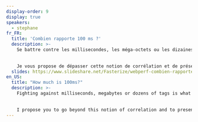 ```yaml
---
display-order: 9
display: true
speakers:
  - stephane
fr_FR:
  title: 'Combien rapporte 100 ms ?'
  description: >-
    Se battre contre les millisecondes, les méga-octets ou les dizaines de tags c'est ce que les accrocs à la webperf font tous les jours et c'est évidemment une nécessité pour nos internautes chéris. Mais si on travaille tous dans cet écosystème, c'est parce qu'Amazon a un jour mis des chiffres sur les impacts business qu'avait ce travail (100 ms, etc. vous connaissez ? ;-). Depuis, des dizaines et des dizaines d'études ont montré avec plus ou moins de bonheur la corrélation entre webperf et business.
    
    
    Je vous propose de dépasser cette notion de corrélation et de présenter des méthodes pour mesurer concrètement quel est l'impact de la webperf sur votre site Web : distributions, tests A/B, tests du Khi2, etc… mais aussi d'illustrer cela avec des cas réels rencontrés au cours de ma longue vie d'expert Webperf.
  slides: https://www.slideshare.net/Fasterize/webperf-combien-rapporte-100-ms
en_US:
  title: "How much is 100ms?"
  description: >-
    Fighting against milliseconds, megabytes or dozens of tags is what webperf addicts do every day and it is obviously a necessity for our beloved Internet users. But the reason that we all work in this ecosystem, is that Amazon has one day put figures on the business impacts that this work had (100ms, etc. you know? ;-). Since then, dozens and dozens of studies have shown with varying degrees of success the correlation between webperf and business.
    
    
    I propose you to go beyond this notion of correlation and to present methods to measure concretely what is the impact of the webperf on your Web site: distributions, A/B tests, Chi2 tests, etc... but also to illustrate this with real cases met during my long life as Webperf expert.
---
```

